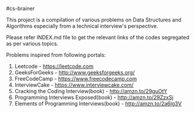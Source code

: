 #cs-brainer

This project is a compilation of various problems on Data Structures and Algorithms especially from a technical interview's perspective.

Please refer INDEX.md file to get the relevant links of the codes segregated as per various topics.

Problems inspired from following portals:

1. Leetcode - https://leetcode.com 
2. GeeksForGeeks - http://www.geeksforgeeks.org/
3. FreeCodeCamp - https://www.freecodecamp.com
4. InterviewCake - https://www.interviewcake.com/
5. Cracking the Coding Interview(book) - http://amzn.to/29guOtY
6. Programming Interviews Exposed(book) - http://amzn.to/29ZzxSj
7. Elements of Programming Interviews(book) - http://amzn.to/2a6lg3V 
